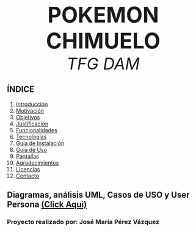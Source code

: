 <p align="center">
  <strong style="font-size: 4em;">POKEMON CHIMUELO</strong><br>
  <em style="font-size: 3em;">TFG DAM</em>
</p>

## ÍNDICE

1. [Introducción](https://github.com/josemaripv/TFG-Pokemon/wiki/Introducci%C3%B3n)
2. [Motivación](https://github.com/josemaripv/TFG-Pokemon/wiki/Motivaci%C3%B3n)
4. [Objetivos](https://github.com/josemaripv/TFG-Pokemon/wiki/Objetivos)
5. [Justificación](https://github.com/josemaripv/TFG-Pokemon/wiki/Justificaci%C3%B3n)
6. [Funcionalidades](https://github.com/josemaripv/TFG-Pokemon/wiki/Funcionalidades)
7. [Tecnologías](https://github.com/josemaripv/TFG-Pokemon/wiki/Tecnolog%C3%ADas)
8. [Guía de Instalación](https://github.com/josemaripv/TFG-Pokemon/wiki/Gu%C3%ADa-de-Instalaci%C3%B3n)
9. [Guía de Uso](https://github.com/josemaripv/TFG-Pokemon/wiki/Gu%C3%ADa-de-Uso)
10. [Pantallas](https://github.com/josemaripv/TFG-Pokemon/wiki/Pantallas)
11. [Agradecimientos](https://github.com/josemaripv/TFG-Pokemon/wiki/Agradecimientos)
12. [Licencias](https://github.com/josemaripv/TFG-Pokemon/wiki/Licencias)
13. [Contacto](https://github.com/josemaripv/TFG-Pokemon/wiki/Contacto)

## Diagramas, análisis UML, Casos de USO y User Persona [(Click Aqui)](https://excalidraw.com/#json=8LKMCWqv-tQmc-Bhpkbyq,XIgEI3ptYPDBUpD369_7Zg)

### Proyecto realizado por: José María Pérez Vázquez
